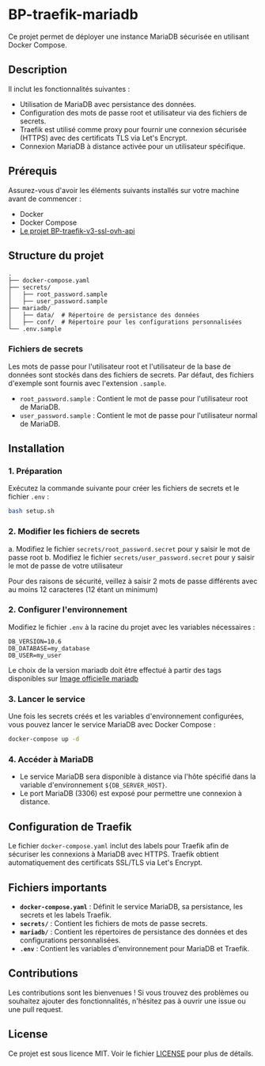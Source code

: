 # BP-traefik-mariadb

Ce projet permet de déployer une instance MariaDB sécurisée en utilisant Docker Compose.

## Description

 Il inclut les fonctionnalités suivantes :

- Utilisation de MariaDB avec persistance des données.
- Configuration des mots de passe root et utilisateur via des fichiers de secrets.
- Traefik est utilisé comme proxy pour fournir une connexion sécurisée (HTTPS) avec des certificats TLS via Let's Encrypt.
- Connexion MariaDB à distance activée pour un utilisateur spécifique.

## Prérequis

Assurez-vous d'avoir les éléments suivants installés sur votre machine avant de commencer :

- Docker
- Docker Compose
- [Le projet BP-traefik-v3-ssl-ovh-api](https://github.com/lgrdev/BP-traefik-v3-ssl-ovh-api)

## Structure du projet

```
.
├── docker-compose.yaml
├── secrets/
│   ├── root_password.sample
│   ├── user_password.sample
├── mariadb/
│   ├── data/  # Répertoire de persistance des données
│   ├── conf/  # Répertoire pour les configurations personnalisées
└── .env.sample
```

### Fichiers de secrets

Les mots de passe pour l'utilisateur root et l'utilisateur de la base de données sont stockés dans des fichiers de secrets. Par défaut, des fichiers d'exemple sont fournis avec l'extension `.sample`.

- `root_password.sample` : Contient le mot de passe pour l'utilisateur root de MariaDB.
- `user_password.sample` : Contient le mot de passe pour l'utilisateur normal de MariaDB.

## Installation

### 1. Préparation
Exécutez la commande suivante pour créer les fichiers de secrets et le fichier `.env` :

```bash
bash setup.sh
```


### 2. Modifier les fichiers de secrets

a. Modifiez le fichier `secrets/root_password.secret` pour y saisir le mot de passe root
b. Modifiez le fichier `secrets/user_password.secret` pour y saisir le mot de passe de votre utilisateur

Pour des raisons de sécurité, veillez à saisir 2 mots de passe différents avec au moins 12 caracteres (12 étant un minimum) 


### 2. Configurer l'environnement

Modifiez le fichier `.env` à la racine du projet avec les variables nécessaires :

```env
DB_VERSION=10.6
DB_DATABASE=my_database
DB_USER=my_user
```

Le choix de la version mariadb doit être effectué à partir des tags disponibles sur [Image officielle mariadb](https://hub.docker.com/_/mariadb/tags)

### 3. Lancer le service

Une fois les secrets créés et les variables d'environnement configurées, vous pouvez lancer le service MariaDB avec Docker Compose :

```bash
docker-compose up -d
```

### 4. Accéder à MariaDB

- Le service MariaDB sera disponible à distance via l'hôte spécifié dans la variable d'environnement `${DB_SERVER_HOST}`.
- Le port MariaDB (3306) est exposé pour permettre une connexion à distance.

## Configuration de Traefik

Le fichier `docker-compose.yaml` inclut des labels pour Traefik afin de sécuriser les connexions à MariaDB avec HTTPS. Traefik obtient automatiquement des certificats SSL/TLS via Let's Encrypt.

## Fichiers importants

- **`docker-compose.yaml`** : Définit le service MariaDB, sa persistance, les secrets et les labels Traefik.
- **`secrets/`** : Contient les fichiers de mots de passe secrets.
- **`mariadb/`** : Contient les répertoires de persistance des données et des configurations personnalisées.
- **`.env`** : Contient les variables d'environnement pour MariaDB et Traefik.

## Contributions

Les contributions sont les bienvenues ! Si vous trouvez des problèmes ou souhaitez ajouter des fonctionnalités, n'hésitez pas à ouvrir une issue ou une pull request.

## License

Ce projet est sous licence MIT. Voir le fichier [LICENSE](LICENSE) pour plus de détails.
